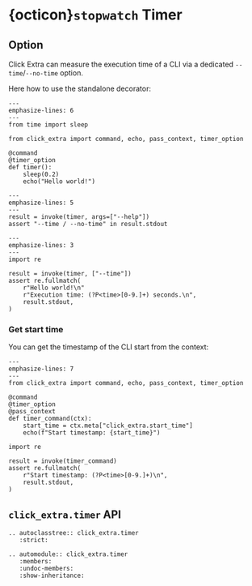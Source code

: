 # {octicon}`stopwatch` Timer

## Option

Click Extra can measure the execution time of a CLI via a dedicated `--time`/`--no-time` option.

Here how to use the standalone decorator:

```{click:example}
---
emphasize-lines: 6
---
from time import sleep

from click_extra import command, echo, pass_context, timer_option

@command
@timer_option
def timer():
    sleep(0.2)
    echo("Hello world!")
```

```{click:run}
---
emphasize-lines: 5
---
result = invoke(timer, args=["--help"])
assert "--time / --no-time" in result.stdout
```

```{click:run}
---
emphasize-lines: 3
---
import re

result = invoke(timer, ["--time"])
assert re.fullmatch(
    r"Hello world!\n"
    r"Execution time: (?P<time>[0-9.]+) seconds.\n",
    result.stdout,
)
```

### Get start time

You can get the timestamp of the CLI start from the context:

```{click:example}
---
emphasize-lines: 7
---
from click_extra import command, echo, pass_context, timer_option

@command
@timer_option
@pass_context
def timer_command(ctx):
    start_time = ctx.meta["click_extra.start_time"]
    echo(f"Start timestamp: {start_time}")
```

```{click:run}
import re

result = invoke(timer_command)
assert re.fullmatch(
    r"Start timestamp: (?P<time>[0-9.]+)\n",
    result.stdout,
)
```

## `click_extra.timer` API

```{eval-rst}
.. autoclasstree:: click_extra.timer
   :strict:
```

```{eval-rst}
.. automodule:: click_extra.timer
   :members:
   :undoc-members:
   :show-inheritance:
```
